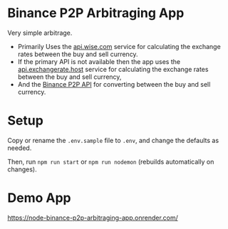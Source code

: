 # Binance P2P Arbitraging App

Very simple arbitrage.

* Primarily Uses the [api.wise.com](https://wise.com/) service for calculating the exchange rates between the buy and sell currency.
* If the primary API is not available then the app uses the [api.exchangerate.host](https://exchangerate.host/) service for calculating the exchange rates between the buy and sell currency,
* And the [Binance P2P API](https://p2p.binance.com/) for converting between the buy and sell currency.

# Setup

Copy or rename the `.env.sample` file to `.env`, and change the defaults as needed.

Then, run `npm run start` or `npm run nodemon` (rebuilds automatically on changes).

# Demo App

https://node-binance-p2p-arbitraging-app.onrender.com/


